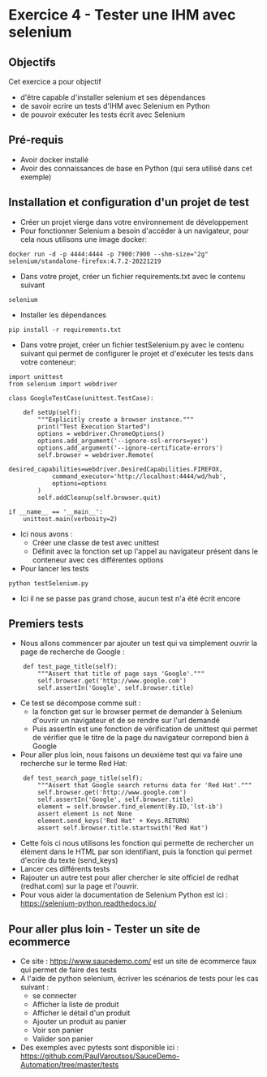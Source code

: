 # Exercice 4 - Tester une IHM avec selenium

## Objectifs

Cet exercice a pour objectif
* d'être capable d'installer selenium et ses dépendances
* de savoir ecrire un tests d'IHM avec Selenium en Python
* de pouvoir exécuter les tests écrit avec Selenium

## Pré-requis
* Avoir docker installé
* Avoir des connaissances de base en Python (qui sera utilisé dans cet exemple)

## Installation et configuration d'un projet de test

* Créer un projet vierge dans votre environnement de développement
* Pour fonctionner Selenium a besoin d'accéder à un navigateur, pour cela nous utilisons une image docker: 
```
docker run -d -p 4444:4444 -p 7900:7900 --shm-size="2g" selenium/standalone-firefox:4.7.2-20221219
```

* Dans votre projet, créer un fichier requirements.txt avec le contenu suivant
```
selenium
```
* Installer les dépendances
```
pip install -r requirements.txt
```
* Dans votre projet, créer un fichier testSelenium.py avec le contenu suivant qui permet de configurer le projet et d'exécuter les tests dans votre conteneur:
```
import unittest
from selenium import webdriver

class GoogleTestCase(unittest.TestCase):

    def setUp(self):
        """Explicitly create a browser instance."""
        print("Test Execution Started")
        options = webdriver.ChromeOptions()
        options.add_argument('--ignore-ssl-errors=yes')
        options.add_argument('--ignore-certificate-errors')
        self.browser = webdriver.Remote(
            desired_capabilities=webdriver.DesiredCapabilities.FIREFOX,
            command_executor='http://localhost:4444/wd/hub',
            options=options
        )
        self.addCleanup(self.browser.quit)

if __name__ == '__main__':
    unittest.main(verbosity=2)
```
* Ici nous avons :
    * Créer une classe de test avec unittest
    * Définit avec la fonction set up l'appel au navigateur présent dans le conteneur avec ces différentes options
* Pour lancer les tests
```
python testSelenium.py
```
* Ici il ne se passe pas grand chose, aucun test n'a été écrit encore

## Premiers tests

* Nous allons commencer par ajouter un test qui va simplement ouvrir la page de recherche de Google :
```
    def test_page_title(self):
        """Assert that title of page says 'Google'."""
        self.browser.get('http://www.google.com')
        self.assertIn('Google', self.browser.title)
```
* Ce test se décompose comme suit :
    * la fonction get sur le browser permet de demander à Selenium d'ouvrir un navigateur et de se rendre sur l'url demandé
    * Puis assertIn est une fonction de vérification de unittest qui permet de vérifier que le titre de la page du navigateur correpond bien à Google
* Pour aller plus loin, nous faisons un deuxième test qui va faire une recherche sur le terme Red Hat:
```
    def test_search_page_title(self):
        """Assert that Google search returns data for 'Red Hat'."""
        self.browser.get('http://www.google.com')
        self.assertIn('Google', self.browser.title)
        element = self.browser.find_element(By.ID,'lst-ib')
        assert element is not None
        element.send_keys('Red Hat' + Keys.RETURN)
        assert self.browser.title.startswith('Red Hat')
```
* Cette fois ci nous utilisons les fonction qui permette de rechercher un élément dans le HTML par son identifiant, puis la fonction qui permet d'ecrire du texte (send_keys) 
* Lancer ces différents tests
* Rajouter un autre test pour aller chercher le site officiel de redhat (redhat.com) sur la page et l'ouvrir.
* Pour vous aider la documentation de Selenium Python est ici : https://selenium-python.readthedocs.io/ 


## Pour aller plus loin - Tester un site de ecommerce

* Ce site : https://www.saucedemo.com/ est un site de ecommerce faux qui permet de faire des tests
* A l'aide de python selenium, écriver les scénarios de tests pour les cas suivant :
    * se connecter
    * Afficher la liste de produit
    * Afficher le détail d'un produit
    * Ajouter un produit au panier
    * Voir son panier
    * Valider son panier
* Des exemples avec pytests sont disponible ici : https://github.com/PaulVaroutsos/SauceDemo-Automation/tree/master/tests 